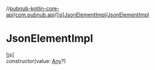 //[pubnub-kotlin-core-api](../../../index.md)/[com.pubnub.api](../index.md)/[[js]JsonElementImpl](index.md)/[JsonElementImpl](-json-element-impl.md)

# JsonElementImpl

[js]\
constructor(value: [Any](https://kotlinlang.org/api/latest/jvm/stdlib/kotlin/-any/index.html)?)

